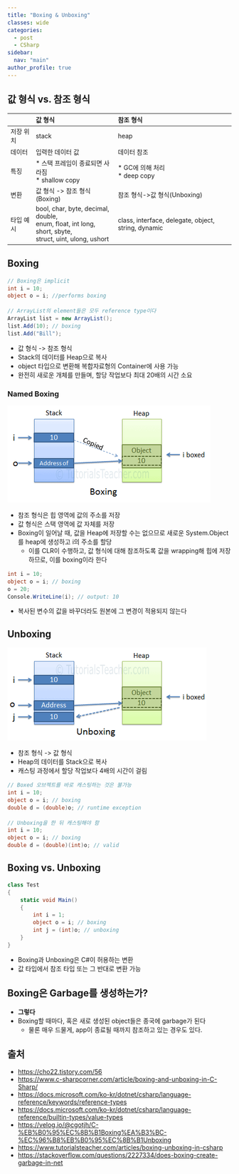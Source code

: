 ```yaml
---
title: "Boxing & Unboxing"
classes: wide
categories: 
  - post
  - CSharp
sidebar:
  nav: "main"
author_profile: true
---
```


## 값 형식 vs. 참조 형식

||값 형식|참조 형식|  
|:---|:---|:---|
|저장 위치|stack|heap|
|데이터|입력한 데이터 값|데이터 참조|
|특징|* 스택 프레임이 종료되면 사라짐<br />* shallow copy|* GC에 의해 처리<br />* deep copy|
|변환|값 형식 -> 참조 형식(Boxing)|참조 형식->값 형식(Unboxing)|
|타입 예시|bool, char, byte, decimal, double,<br />enum, float, int long, short, sbyte,<br /> struct, uint, ulong, ushort|class, interface, delegate, object, string, dynamic|

## Boxing

```csharp
// Boxing은 implicit
int i = 10;
object o = i; //performs boxing

// ArrayList의 element들은 모두 reference type이다
ArrayList list = new ArrayList();
list.Add(10); // boxing
list.Add("Bill");
```

* 값 형식 -> 참조 형식
* Stack의 데이터를 Heap으로 복사
* object 타입으로 변환해 복합자료형의 Container에 사용 가능
* 완전히 새로운 개체를 만들며, 할당 작업보다 최대 20배의 시간 소요
  
### Named Boxing

![post_thumbnail](/assets/images/boxing.png)

* 참조 형식은 힙 영역에 값의 주소를 저장
* 값 형식은 스택 영역에 값 자체를 저장
* Boxing이 일어날 때, 값을 Heap에 저장할 수는 없으므로 새로운 System.Object를 heap에 생성하고 i의 주소를 할당
  * 이를 CLR이 수행하고, 값 형식에 대해 참조하도록 값을 wrapping해 힙에 저장하므로, 이를 boxing이라 한다

```csharp
int i = 10;
object o = i; // boxing
o = 20;
Console.WriteLine(i); // output: 10
```

* 복사된 변수의 값을 바꾸더라도 원본에 그 변경이 적용되지 않는다
  
## Unboxing

![post_thumbnail](/assets/images/unboxing.png)

* 참조 형식 -> 값 형식
* Heap의 데이터를 Stack으로 복사
* 캐스팅 과정에서 할당 작업보다 4배의 시간이 걸림

```csharp
// Boxed 오브젝트를 바로 캐스팅하는 것은 불가능
int i = 10;
object o = i; // boxing
double d = (double)o; // runtime exception

// Unboxing을 한 뒤 캐스팅해야 함
int i = 10;
object o = i; // boxing
double d = (double)(int)o; // valid
```

## Boxing vs. Unboxing

```csharp
class Test  
{  
    static void Main()  
    {  
        int i = 1;  
        object o = i; // boxing  
        int j = (int)o; // unboxing  
    }  
}  
```

* Boxing과 Unboxing은 C#이 허용하는 변환
* 값 타입에서 참조 타입 또는 그 반대로 변환 가능

## Boxing은 Garbage를 생성하는가?
* **그렇다**
* Boxing할 때마다, 혹은 새로 생성된 object들은 종국에 garbage가 된다
  * 물론 매우 드물게, app이 종료될 때까지 참조하고 있는 경우도 있다.

## 출처
* <https://cho22.tistory.com/56>
* <https://www.c-sharpcorner.com/article/boxing-and-unboxing-in-C-Sharp/>
* <https://docs.microsoft.com/ko-kr/dotnet/csharp/language-reference/keywords/reference-types>
* <https://docs.microsoft.com/ko-kr/dotnet/csharp/language-reference/builtin-types/value-types>
* <https://velog.io/@cgotjh/C-%EB%B0%95%EC%8B%B1Boxing%EA%B3%BC-%EC%96%B8%EB%B0%95%EC%8B%B1Unboxing>
* <https://www.tutorialsteacher.com/articles/boxing-unboxing-in-csharp>
* <https://stackoverflow.com/questions/2227334/does-boxing-create-garbage-in-net>